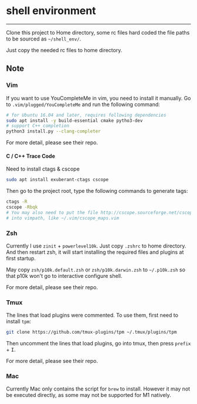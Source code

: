 # shell environment

---

Clone this project to Home directory, some rc files hard coded the file paths
to be sourced as `~/shell_env/`.

Just copy the needed rc files to home directory.

## Note

### Vim

If you want to use YouCompleteMe in vim, you need to install it manually.
Go to `.vim/plugged/YouCompleteMe` and run the following command:

``` bash
# for Ubuntu 16.04 and later, requires following dependencies
sudo apt install -y build-essential cmake pytho3-dev
# support C++ completion
python3 install.py --clang-completer
```

For more detail, please see their repo.

#### C / C++ Trace Code

Need to install ctags & cscope

``` bash
sudo apt install exuberant-ctags cscope
```

Then go to the project root, type the following commands to generate tags:

``` bash
ctags -R
cscope -Rbqk
# You may also need to put the file http://cscope.sourceforge.net/cscope_maps.vim
# into vimpath, like ~/.vim/cscope_maps.vim
```


### Zsh

Currently I use `zinit` + `powerlevel10k`. Just copy `.zshrc` to home directory.
And then restart zsh, it will start installing the required files and plugins
at first startup.

May copy `zsh/p10k.default.zsh` or `zsh/p10k.darwin.zsh` to `~/.p10k.zsh` so
that p10k won't go to interactive configure shell.

For more detail, please see their repo.

### Tmux

The lines that load plugins were commented. To use them, first need to install
`tpm`:

``` bash
git clone https://github.com/tmux-plugins/tpm ~/.tmux/plugins/tpm
```

Then uncomment the lines that load plugins, go into tmux,
then press `prefix` + <kbd>I</kbd>.

For more detail, please see their repo.

### Mac

Currently Mac only contains the script for `brew` to install.
However it may not be executed directly, as some may not be supported for M1
natively.
